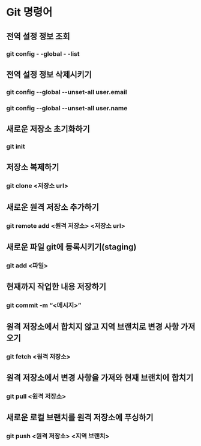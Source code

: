 # Git 명령어
## 전역 설정 정보 조회

### git config - -global - -list

 
## 전역 설정 정보 삭제시키기

### git config --global --unset-all user.email

### git config --global --unset-all user.name


## 새로운 저장소 초기화하기

### git init


## 저장소 복제하기

### git clone <저장소 url>


## 새로운 원격 저장소 추가하기

### git remote add <원격 저장소> <저장소 url>


## 새로운 파일 git에 등록시키기(staging)

### git add <파일>


## 현재까지 작업한 내용 저장하기

### git commit -m “<메시지>”


## 원격 저장소에서 합치지 않고 지역 브랜치로 변경 사항 가져오기

### git fetch <원격 저장소>


## 원격 저장소에서 변경 사항을 가져와 현재 브랜치에 합치기

### git pull <원격 저장소>


## 새로운 로컬 브랜치를 원격 저장소에 푸싱하기

### git push <원격 저장소> <지역 브랜치>
